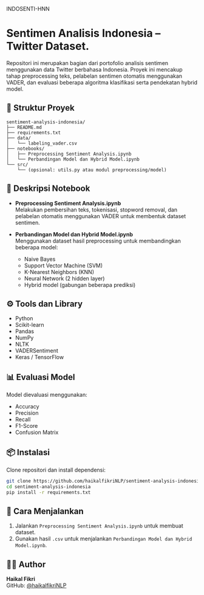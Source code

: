 INDOSENTI-HNN
# Sentimen Analisis Indonesia – Twitter Dataset.

Repositori ini merupakan bagian dari portofolio analisis sentimen menggunakan data Twitter berbahasa Indonesia. Proyek ini mencakup tahap preprocessing teks, pelabelan sentimen otomatis menggunakan VADER, dan evaluasi beberapa algoritma klasifikasi serta pendekatan hybrid model.

## 📁 Struktur Proyek

```
sentiment-analysis-indonesia/
├── README.md
├── requirements.txt
├── data/
│   └── labeling_vader.csv
├── notebooks/
│   ├── Preprocessing Sentiment Analysis.ipynb
│   └── Perbandingan Model dan Hybrid Model.ipynb
└── src/
    └── (opsional: utils.py atau modul preprocessing/model)
```

## 📝 Deskripsi Notebook

- **Preprocessing Sentiment Analysis.ipynb**  
  Melakukan pembersihan teks, tokenisasi, stopword removal, dan pelabelan otomatis menggunakan VADER untuk membentuk dataset sentimen.

- **Perbandingan Model dan Hybrid Model.ipynb**  
  Menggunakan dataset hasil preprocessing untuk membandingkan beberapa model:
  - Naive Bayes
  - Support Vector Machine (SVM)
  - K-Nearest Neighbors (KNN)
  - Neural Network (2 hidden layer)
  - Hybrid model (gabungan beberapa prediksi)

## ⚙️ Tools dan Library

- Python
- Scikit-learn
- Pandas
- NumPy
- NLTK
- VADERSentiment
- Keras / TensorFlow

## 📊 Evaluasi Model
Model dievaluasi menggunakan:
- Accuracy
- Precision
- Recall
- F1-Score
- Confusion Matrix

## 📦 Instalasi

Clone repositori dan install dependensi:
```bash
git clone https://github.com/haikalfikriNLP/sentiment-analysis-indonesia.git
cd sentiment-analysis-indonesia
pip install -r requirements.txt
```

## 🧪 Cara Menjalankan

1. Jalankan `Preprocessing Sentiment Analysis.ipynb` untuk membuat dataset.
2. Gunakan hasil `.csv` untuk menjalankan `Perbandingan Model dan Hybrid Model.ipynb`.

## 👨‍💻 Author

**Haikal Fikri**  
GitHub: [@haikalfikriNLP](https://github.com/haikalfikriNLP)
